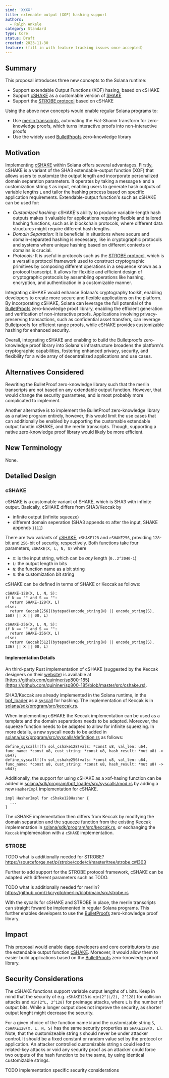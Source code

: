 ```yaml
---
simd: 'XXXX'
title: extenable output (XOF) hashing support
authors:
  - Ralph Ankele
category: Standard
type: Core
status: Draft
created: 2023-11-30
feature: (fill in with feature tracking issues once accepted)
---
```


## Summary

This proposal introduces three new concepts to the Solana runtime:
- Support extendable Output Functions (XOF) hasing, based on cSHAKE  
- Support [cSHAKE](https://nvlpubs.nist.gov/nistpubs/SpecialPublications/NIST.SP.800-185.pdf) as a customable 
version of [SHAKE](https://nvlpubs.nist.gov/nistpubs/FIPS/NIST.FIPS.202.pdf)
- Support the [STROBE protocol](https://strobe.sourceforge.io/papers/strobe-latest.pdf) based on cSHAKE

Using the above new concepts would enable regular Solana programs to:
- Use [merlin transcripts](https://merlin.cool/index.html), automating the Fiat-Shamir transform for 
zero-knowledge proofs, which turns interactive proofs into non-interactive proofs
- Use the widely used [BulletProofs](https://github.com/dalek-cryptography/bulletproofs) zero-knowledge library  

## Motivation

Implementing [cSHAKE](https://nvlpubs.nist.gov/nistpubs/SpecialPublications/NIST.SP.800-185.pdf) within Solana 
offers several advantages. Firstly, cSHAKE is a variant of the SHA3 extendable-output function (XOF) that allows 
users to customize the output length and incorporate personalized domain separation parameters. It operates by 
taking a message `N` and a customization string `S` as input, enabling users to generate hash outputs of variable 
lengths `L` and tailor the hashing process based on specific application requirements. Extendable-output function's 
such as cSHAKE can be used for:
- *Customized hashing:* cSHAKE's ability to produce variable-length hash outputs makes it valuable for 
applications requiring flexible and tailored hashing functions, such as in blockchain protocols, where different 
data structures might require different hash lengths.
- *Domain Separation:* It is beneficial in situations where secure and domain-separated hashing is necessary, like 
in cryptographic protocols and systems where unique hashing based on different contexts or domains is crucial.
- *Protocols:* It is useful in protocols such as the [STROBE protocol](https://strobe.sourceforge.io/papers/strobe-latest.pdf), which is a versatile protocol framework used to construct 
cryptographic primitives by composing different operations in a sequence known as a protocol transcript. It allows 
for flexible and efficient design of cryptographic protocols by assembling operations like hashing, encryption, 
and authentication in a customizable manner. 

Integrating cSHAKE would enhance Solana's cryptography toolkit, enabling developers to create more secure and 
flexible applications on the platform. By incorporating cSHAKE, Solana can leverage the full potential of the 
[BulletProofs](https://github.com/dalek-cryptography/bulletproofs) zero-knowledge proof library, enabling the 
efficient generation and verification of non-interactive proofs. Applications involving privacy-preserving 
transactions, such as confidential asset transfers, can leverage Bulletproofs for efficient range proofs, while 
cSHAKE provides customizable hashing for enhanced security.

Overall, integrating cSHAKE and enabling to build the Bulletproofs zero-knowledge proof library into Solana's 
infrastructure broadens the platform's cryptographic capabilities, fostering enhanced privacy, security, and 
flexibility for a wide array of decentralized applications and use cases.

## Alternatives Considered
Rewriting the BulletProof zero-knowledge library such that the merlin transcripts are 
not based on any extendable output function. However, that would change the security 
guarantees, and is most probably more complicated to implement. 

Another alternative is to implement the BulletProof zero-knowledge library as a native 
program entirely, however, this would limit the use cases that can additionally be enabled 
by supporting the customable extendable output functin cSHAKE, and the merlin transcripts. 
Though, supporting a native zero-knowledge proof library would likely be more efficient. 

## New Terminology

None.

## Detailed Design

### cSHAKE

cSHAKE is a customable variant of SHAKE, which is SHA3 with infinite output. Basically, cSHAKE 
differs from SHA3/Keccak by 
- infinite output (infinite squeeze)
- different domain seperation (SHA3 appends `01` after the input, SHAKE appends `1111`)

There are two variants of [cSHAKE](https://nvlpubs.nist.gov/nistpubs/SpecialPublications/NIST.SP.800-185.pdf), `cSHAKE128` and `cSHAKE256`, providing `128`-bit and `256`-bit of security, 
respectively. Both functions take four parameters, `cSHAKE(X, L, N, S)` where
- `X`: is the input string, which can be *any* length (`0..2^2040-1`)
- `L`: the output length in bits
- `N`: the function name as a bit string
- `S`: the customization bit string 

cSHAKE can be defined in terms of SHAKE or Keccak as follows:
```
cSHAKE-128(X, L, N, S):
if N == "" and S == "":
  return SHAKE-128(X, L)
else:
  return Keccak[256](bytepad(encode_string(N) || encode_string(S), 168) || X || 00, L)
```
```
cSHAKE-256(X, L, N, S):
if N == "" and S == "":
  return SHAKE-256(X, L)
else:
  return Keccak[512](bytepad(encode_string(N) || encode_string(S), 136) || X || 00, L)
```

#### Implementation Details

An third-party Rust implementation of cSHAKE (suggested by the Keccak designers on their 
[website](https://keccak.team/software.html)) is available at 
[https://github.com/quininer/sp800-185](https://github.com/quininer/sp800-185/blob/master/src/cshake.rs). 

SHA3/Keccak are already implemented in the Solana runtime, in the [bpf_loader](https://github.com/solana-labs/solana/blob/master/programs/bpf_loader/src/syscalls/mod.rs#L205) as a [syscall](https://github.com/solana-labs/solana/blob/master/sdk/program/src/syscalls/definitions.rs#L46) for hashing. The implementation 
of Keccak is in [solana/sdk/program/src/keccak.rs](https://github.com/solana-labs/solana/blob/master/sdk/program/src/keccak.rs).  

When implementing cSHAKE the Keccak implementation can be used as a template and the domain separations needs 
to be adapted. Moreover, the squeeze function needs to be adapted to allow for infinite squeezing. In more details, a new syscall needs to be added in [solana/sdk/program/src/syscalls/definition.rs](https://github.com/solana-labs/solana/blob/master/sdk/program/src/syscalls/definitions.rs#L46) as follows:
```
define_syscall!(fn sol_cshake128(vals: *const u8, val_len: u64, func_name: *const u8, cust_string: *const u8, hash_result: *mut u8) -> u64);
define_syscall!(fn sol_cshake256(vals: *const u8, val_len: u64, func_name: *const u8, cust_string: *const u8, hash_result: *mut u8) -> u64);
```
Additionally, the support for using cSHAKE as a xof-hasing function can be added in [solana/sdk/program/bpf_loader/src/syscalls/mod.rs](https://github.com/solana-labs/solana/blob/master/programs/bpf_loader/src/syscalls/mod.rs#L149) by adding a new `HasherImpl` implementation for cSHAKE.

```
impl HasherImpl for cShake128Hasher {
  ...
}
```

The cSHAKE implementation then differs from Keccak by modifying the domain separation and the squeeze function from the existing Keccak implementation in [solana/sdk/program/src/keccak.rs](https://github.com/solana-labs/solana/blob/master/sdk/program/src/keccak.rs), or exchanging the `Keccak` implemenation with a `cSHAKE` implementation.

### STROBE

TODO what is additionally needed for STROBE?
https://sourceforge.net/p/strobe/code/ci/master/tree/strobe.c#l303

Further to add support for the STROBE protocol framework, cSHAKE can be adapted with different 
parameters such as TODO. 

TODO what is additionally needed for merlin?
https://github.com/zkcrypto/merlin/blob/main/src/strobe.rs

With the sycalls for cSHAKE and STROBE in place, the merlin transcripts can straight foward 
be implemented in regular Solana programs. This further enables developers to use the 
[BulletProofs](https://github.com/dalek-cryptography/bulletproofs) zero-knowledge proof library.

## Impact

This proposal would enable dapp developers and core contributors to use the extendable output function 
[cSHAKE](https://nvlpubs.nist.gov/nistpubs/SpecialPublications/NIST.SP.800-185.pdf). Moreover, it would allow 
them to easier build applications based on the [BulletProofs](https://github.com/dalek-cryptography/bulletproofs) 
zero-knowledge proof library.  

## Security Considerations

The cSHAKE functions support variable output lengths of `L` bits. Keep in mind that the security of 
e.g. `cSHAKE128` is `min(2^(L/2), 2^128)` for collision attacks and `min(2^L, 2^128)` for 
preimage attacks, where `L` is the number of output bits. While a longer output does not 
improve the security, as shorter output lenght might decrease the security. 

For a given choice of the function name `N` and the customizable string `S`, `cSHAKE128(X, L, N, S)`
has the same security properties as `SHAKE128(X, L)`. Note, that the customizeable string `S` 
should never be under attacker control. It should be a fixed constant or random value set by the 
protocol or application. An attacker controlled customizable string `S` could lead to related-key attacks 
or void any security proof as an attacker could force two outputs of the hash function to be 
the same, by using identical customizable strings.    

TODO implementation specific security considerations

<!---
## Drawbacks *(Optional)*

Why should we not do this?

## Backwards Compatibility *(Optional)*

Does the feature introduce any breaking changes? All incompatibilities and
consequences should be listed.
-->